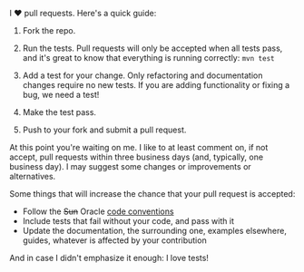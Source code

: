 I :heart: pull requests. Here's a quick guide:

1. Fork the repo.

2. Run the tests. Pull requests will only be accepted when all tests pass,
and it's great to know that everything is running correctly: `mvn test`

3. Add a test for your change. Only refactoring and documentation changes
require no new tests. If you are adding functionality or fixing a bug, we need
a test!

4. Make the test pass.

5. Push to your fork and submit a pull request.


At this point you're waiting on me. I like to at least comment on, if not
accept, pull requests within three business days (and, typically, one business
day). I may suggest some changes or improvements or alternatives.

Some things that will increase the chance that your pull request is accepted:

* Follow the ~~Sun~~ Oracle [code conventions](http://www.oracle.com/technetwork/java/codeconv-138413.html)
* Include tests that fail without your code, and pass with it
* Update the documentation, the surrounding one, examples elsewhere, guides,
  whatever is affected by your contribution


And in case I didn't emphasize it enough: I love tests!
